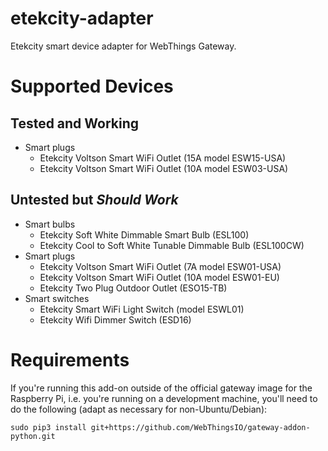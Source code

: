 # etekcity-adapter

Etekcity smart device adapter for WebThings Gateway.

# Supported Devices

## Tested and Working

* Smart plugs
    * Etekcity Voltson Smart WiFi Outlet (15A model ESW15-USA)
    * Etekcity Voltson Smart WiFi Outlet (10A model ESW03-USA)

## Untested but _Should Work_

* Smart bulbs
    * Etekcity Soft White Dimmable Smart Bulb (ESL100)
    * Etekcity Cool to Soft White Tunable Dimmable Bulb (ESL100CW)
* Smart plugs
    * Etekcity Voltson Smart WiFi Outlet (7A model ESW01-USA)
    * Etekcity Voltson Smart WiFi Outlet (10A model ESW01-EU)
    * Etekcity Two Plug Outdoor Outlet (ESO15-TB)
* Smart switches
    * Etekcity Smart WiFi Light Switch (model ESWL01)
    * Etekcity Wifi Dimmer Switch (ESD16)

# Requirements

If you're running this add-on outside of the official gateway image for the Raspberry Pi, i.e. you're running on a development machine, you'll need to do the following (adapt as necessary for non-Ubuntu/Debian):

```
sudo pip3 install git+https://github.com/WebThingsIO/gateway-addon-python.git
```
